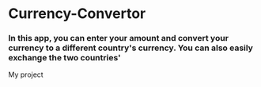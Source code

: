 # Currency-Convertor


### In this app, you can enter your amount and convert your currency to a different country's currency. You can also easily exchange the two countries'

My project <link href= "https://mohanadalhasan.github.io/Currency-Convertor/"/>
